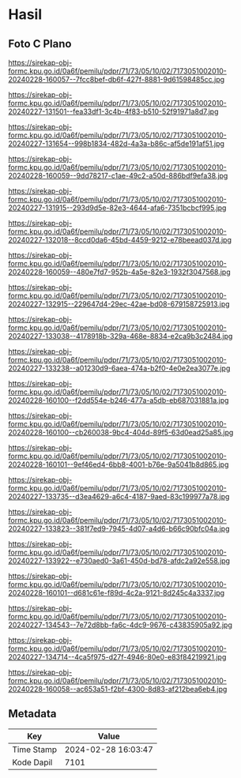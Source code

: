 # Hasil

## Foto C Plano

https://sirekap-obj-formc.kpu.go.id/0a6f/pemilu/pdpr/71/73/05/10/02/7173051002010-20240228-160057--7fcc8bef-db6f-427f-8881-9d61598485cc.jpg

https://sirekap-obj-formc.kpu.go.id/0a6f/pemilu/pdpr/71/73/05/10/02/7173051002010-20240227-131501--fea33df1-3c4b-4f83-b510-52f91971a8d7.jpg

https://sirekap-obj-formc.kpu.go.id/0a6f/pemilu/pdpr/71/73/05/10/02/7173051002010-20240227-131654--998b1834-482d-4a3a-b86c-af5de191af51.jpg

https://sirekap-obj-formc.kpu.go.id/0a6f/pemilu/pdpr/71/73/05/10/02/7173051002010-20240228-160059--9dd78217-c1ae-49c2-a50d-886bdf9efa38.jpg

https://sirekap-obj-formc.kpu.go.id/0a6f/pemilu/pdpr/71/73/05/10/02/7173051002010-20240227-131915--293d9d5e-82e3-4644-afa6-7351bcbcf995.jpg

https://sirekap-obj-formc.kpu.go.id/0a6f/pemilu/pdpr/71/73/05/10/02/7173051002010-20240227-132018--8ccd0da6-45bd-4459-9212-e78beead037d.jpg

https://sirekap-obj-formc.kpu.go.id/0a6f/pemilu/pdpr/71/73/05/10/02/7173051002010-20240228-160059--480e7fd7-952b-4a5e-82e3-1932f3047568.jpg

https://sirekap-obj-formc.kpu.go.id/0a6f/pemilu/pdpr/71/73/05/10/02/7173051002010-20240227-132915--229647d4-29ec-42ae-bd08-679158725913.jpg

https://sirekap-obj-formc.kpu.go.id/0a6f/pemilu/pdpr/71/73/05/10/02/7173051002010-20240227-133038--4178918b-329a-468e-8834-e2ca9b3c2484.jpg

https://sirekap-obj-formc.kpu.go.id/0a6f/pemilu/pdpr/71/73/05/10/02/7173051002010-20240227-133238--a01230d9-6aea-474a-b2f0-4e0e2ea3077e.jpg

https://sirekap-obj-formc.kpu.go.id/0a6f/pemilu/pdpr/71/73/05/10/02/7173051002010-20240228-160100--f2dd554e-b246-477a-a5db-eb687031881a.jpg

https://sirekap-obj-formc.kpu.go.id/0a6f/pemilu/pdpr/71/73/05/10/02/7173051002010-20240228-160100--cb260038-9bc4-404d-89f5-63d0ead25a85.jpg

https://sirekap-obj-formc.kpu.go.id/0a6f/pemilu/pdpr/71/73/05/10/02/7173051002010-20240228-160101--9ef46ed4-6bb8-4001-b76e-9a5041b8d865.jpg

https://sirekap-obj-formc.kpu.go.id/0a6f/pemilu/pdpr/71/73/05/10/02/7173051002010-20240227-133735--d3ea4629-a6c4-4187-9aed-83c199977a78.jpg

https://sirekap-obj-formc.kpu.go.id/0a6f/pemilu/pdpr/71/73/05/10/02/7173051002010-20240227-133823--381f7ed9-7945-4d07-a4d6-b66c90bfc04a.jpg

https://sirekap-obj-formc.kpu.go.id/0a6f/pemilu/pdpr/71/73/05/10/02/7173051002010-20240227-133922--e730aed0-3a61-450d-bd78-afdc2a92e558.jpg

https://sirekap-obj-formc.kpu.go.id/0a6f/pemilu/pdpr/71/73/05/10/02/7173051002010-20240228-160101--d681c61e-f89d-4c2a-9121-8d245c4a3337.jpg

https://sirekap-obj-formc.kpu.go.id/0a6f/pemilu/pdpr/71/73/05/10/02/7173051002010-20240227-134543--7e72d8bb-fa6c-4dc9-9676-c43835905a92.jpg

https://sirekap-obj-formc.kpu.go.id/0a6f/pemilu/pdpr/71/73/05/10/02/7173051002010-20240227-134714--4ca5f975-d27f-4946-80e0-e83f84219921.jpg

https://sirekap-obj-formc.kpu.go.id/0a6f/pemilu/pdpr/71/73/05/10/02/7173051002010-20240228-160058--ac653a51-f2bf-4300-8d83-af212bea6eb4.jpg


## Metadata

| Key        | Value               |
| ---------- | ------------------- |
| Time Stamp | 2024-02-28 16:03:47 |
| Kode Dapil | 7101                |



